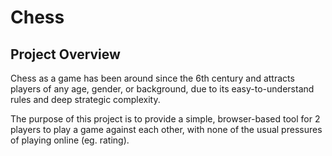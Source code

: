 # Chess

## Project Overview

Chess as a game has been around since the 6th century and attracts players of any age, gender, or background, due to its easy-to-understand rules and deep strategic complexity.  

The purpose of this project is to provide a simple, browser-based tool for 2 players to play a game against each other, with none of the usual pressures of playing online (eg. rating).